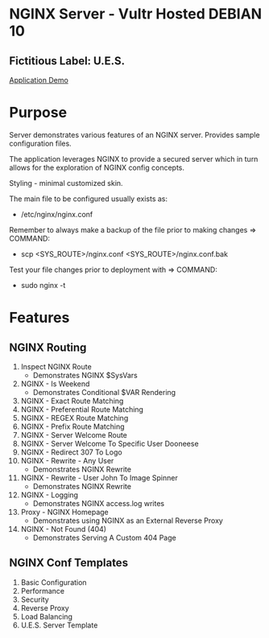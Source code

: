 # NGINX Server - Vultr Hosted DEBIAN 10
## Fictitious Label: U.E.S.
[Application Demo](https://troveofgems.tech/)

# Purpose
Server demonstrates various features of an NGINX server. Provides sample configuration files.

The application leverages NGINX to provide a secured server which in turn allows for the exploration of
NGINX config concepts.

Styling - minimal customized skin.

The main file to be configured usually exists as:
- /etc/nginx/nginx.conf

Remember to always make a backup of the file prior to making changes => COMMAND:
- scp <SYS_ROUTE>/nginx.conf <SYS_ROUTE>/nginx.conf.bak

Test your file changes prior to deployment with => COMMAND:
- sudo nginx -t

# Features
## NGINX Routing
1. Inspect NGINX Route 
    - Demonstrates NGINX $SysVars
2. NGINX - Is Weekend
    - Demonstrates Conditional $VAR Rendering
3. NGINX - Exact Route Matching
4. NGINX - Preferential Route Matching
5. NGINX - REGEX Route Matching
6. NGINX - Prefix Route Matching
7. NGINX - Server Welcome Route
8. NGINX - Server Welcome To Specific User Dooneese
9. NGINX - Redirect 307 To Logo
10. NGINX - Rewrite - Any User
    - Demonstrates NGINX Rewrite
11. NGINX - Rewrite - User John To Image Spinner
    - Demonstrates NGINX Rewrite
12. NGINX - Logging
    - Demonstrates NGINX access.log writes
13. Proxy - NGINX Homepage
    - Demonstrates using NGINX as an External Reverse Proxy
14. NGINX - Not Found (404)
    - Demonstrates Serving A Custom 404 Page

## NGINX Conf Templates
1. Basic Configuration
2. Performance
3. Security
4. Reverse Proxy
5. Load Balancing
6. U.E.S. Server Template